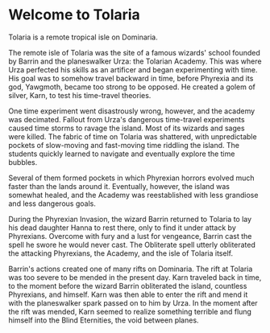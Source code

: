 # Welcome to Tolaria

Tolaria is a remote tropical isle on Dominaria.

The remote isle of Tolaria was the site of a famous wizards' school founded by Barrin and the planeswalker Urza: the
Tolarian Academy. This was where Urza perfected his skills as an artificer and began experimenting with time. His goal was to somehow travel 
backward in time, before Phyrexia and its god, Yawgmoth, became too strong to be opposed. He created a golem of silver, Karn, to test his time-travel theories.

One time experiment went disastrously wrong, however, and the academy was decimated. Fallout from Urza's dangerous time-travel experiments caused time storms to ravage the island. Most of its wizards and sages were killed. The fabric of time on Tolaria was shattered, with unpredictable pockets of slow-moving and fast-moving time riddling the island. The students quickly learned to navigate and
eventually explore the time bubbles.

Several of them formed pockets in which Phyrexian horrors evolved much faster than the lands around it. Eventually, however, the island was somewhat healed, and the Academy was reestablished with less grandiose and less dangerous goals.

During the Phyrexian Invasion, the wizard Barrin 
returned to Tolaria to lay his dead daughter Hanna to rest there, only to find it under attack by Phyrexians. Overcome with fury and a lust for vengeance, Barrin cast the spell he swore he would never cast. 
The Obliterate spell utterly obliterated the attacking 
Phyrexians, the Academy, and the isle of Tolaria itself.

Barrin's actions created one of many rifts on Dominaria. The rift at Tolaria was too severe to be mended in the present day. Karn traveled back in time, to the moment before the wizard Barrin obliterated the island, countless Phyrexians, and himself. Karn was then able to enter 
the rift and mend it with the planeswalker spark passed on to him by Urza. In the moment after the rift was mended, Karn seemed to realize something terrible and flung himself into the Blind Eternities, the void between planes.
